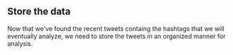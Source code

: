 <!--title={Using Tweets}-->

## Store the data

Now that we've found the recent tweets containg the hashtags that we will eventually analyze, we need to store the tweets in an organized manner for analysis.
